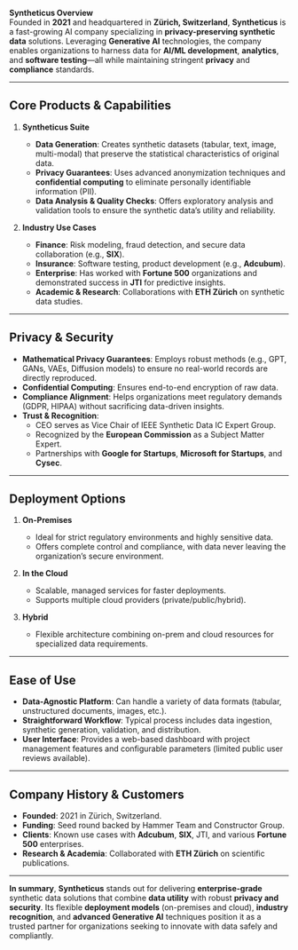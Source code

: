 **Syntheticus Overview**  
Founded in **2021** and headquartered in **Zürich, Switzerland**, **Syntheticus** is a fast-growing AI company specializing in **privacy-preserving synthetic data** solutions. Leveraging **Generative AI** technologies, the company enables organizations to harness data for **AI/ML development**, **analytics**, and **software testing**—all while maintaining stringent **privacy** and **compliance** standards.

---

## Core Products & Capabilities

1. **Syntheticus Suite**

   - **Data Generation**: Creates synthetic datasets (tabular, text, image, multi-modal) that preserve the statistical characteristics of original data.
   - **Privacy Guarantees**: Uses advanced anonymization techniques and **confidential computing** to eliminate personally identifiable information (PII).
   - **Data Analysis & Quality Checks**: Offers exploratory analysis and validation tools to ensure the synthetic data’s utility and reliability.

2. **Industry Use Cases**
   - **Finance**: Risk modeling, fraud detection, and secure data collaboration (e.g., **SIX**).
   - **Insurance**: Software testing, product development (e.g., **Adcubum**).
   - **Enterprise**: Has worked with **Fortune 500** organizations and demonstrated success in **JTI** for predictive insights.
   - **Academic & Research**: Collaborations with **ETH Zürich** on synthetic data studies.

---

## Privacy & Security

- **Mathematical Privacy Guarantees**: Employs robust methods (e.g., GPT, GANs, VAEs, Diffusion models) to ensure no real-world records are directly reproduced.
- **Confidential Computing**: Ensures end-to-end encryption of raw data.
- **Compliance Alignment**: Helps organizations meet regulatory demands (GDPR, HIPAA) without sacrificing data-driven insights.
- **Trust & Recognition**:
  - CEO serves as Vice Chair of IEEE Synthetic Data IC Expert Group.
  - Recognized by the **European Commission** as a Subject Matter Expert.
  - Partnerships with **Google for Startups**, **Microsoft for Startups**, and **Cysec**.

---

## Deployment Options

1. **On-Premises**

   - Ideal for strict regulatory environments and highly sensitive data.
   - Offers complete control and compliance, with data never leaving the organization’s secure environment.

2. **In the Cloud**

   - Scalable, managed services for faster deployments.
   - Supports multiple cloud providers (private/public/hybrid).

3. **Hybrid**
   - Flexible architecture combining on-prem and cloud resources for specialized data requirements.

---

## Ease of Use

- **Data-Agnostic Platform**: Can handle a variety of data formats (tabular, unstructured documents, images, etc.).
- **Straightforward Workflow**: Typical process includes data ingestion, synthetic generation, validation, and distribution.
- **User Interface**: Provides a web-based dashboard with project management features and configurable parameters (limited public user reviews available).

---

## Company History & Customers

- **Founded**: 2021 in Zürich, Switzerland.
- **Funding**: Seed round backed by Hammer Team and Constructor Group.
- **Clients**: Known use cases with **Adcubum**, **SIX**, JTI, and various **Fortune 500** enterprises.
- **Research & Academia**: Collaborated with **ETH Zürich** on scientific publications.

---

**In summary**, **Syntheticus** stands out for delivering **enterprise-grade** synthetic data solutions that combine **data utility** with robust **privacy and security**. Its flexible **deployment models** (on-premises and cloud), **industry recognition**, and **advanced Generative AI** techniques position it as a trusted partner for organizations seeking to innovate with data safely and compliantly.

